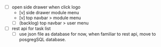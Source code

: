 - [ ] open side drawer when click logo
    - [v] side drawer module menu
    - [v] top navbar > module menu
    - [ ] (backlog) top navbar > user menu
- [ ] rest api for task list
    - [ ] use json file as database for now, when familiar to rest api, move to posgregSQL database.
